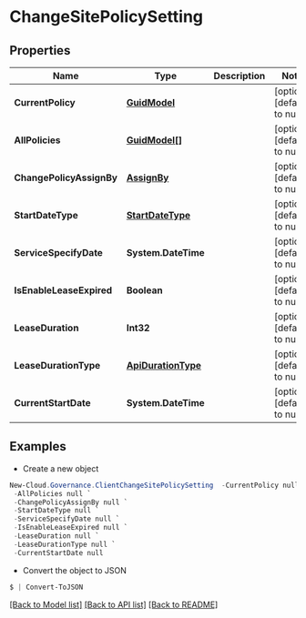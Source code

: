 # ChangeSitePolicySetting
## Properties

Name | Type | Description | Notes
------------ | ------------- | ------------- | -------------
**CurrentPolicy** | [**GuidModel**](GuidModel.md) |  | [optional] [default to null]
**AllPolicies** | [**GuidModel[]**](GuidModel.md) |  | [optional] [default to null]
**ChangePolicyAssignBy** | [**AssignBy**](AssignBy.md) |  | [optional] [default to null]
**StartDateType** | [**StartDateType**](StartDateType.md) |  | [optional] [default to null]
**ServiceSpecifyDate** | **System.DateTime** |  | [optional] [default to null]
**IsEnableLeaseExpired** | **Boolean** |  | [optional] [default to null]
**LeaseDuration** | **Int32** |  | [optional] [default to null]
**LeaseDurationType** | [**ApiDurationType**](ApiDurationType.md) |  | [optional] [default to null]
**CurrentStartDate** | **System.DateTime** |  | [optional] [default to null]

## Examples

- Create a new object
```powershell
New-Cloud.Governance.ClientChangeSitePolicySetting  -CurrentPolicy null `
 -AllPolicies null `
 -ChangePolicyAssignBy null `
 -StartDateType null `
 -ServiceSpecifyDate null `
 -IsEnableLeaseExpired null `
 -LeaseDuration null `
 -LeaseDurationType null `
 -CurrentStartDate null
```

- Convert the object to JSON
```powershell
$ | Convert-ToJSON
```


[[Back to Model list]](../README.md#documentation-for-models) [[Back to API list]](../README.md#documentation-for-api-endpoints) [[Back to README]](../README.md)

